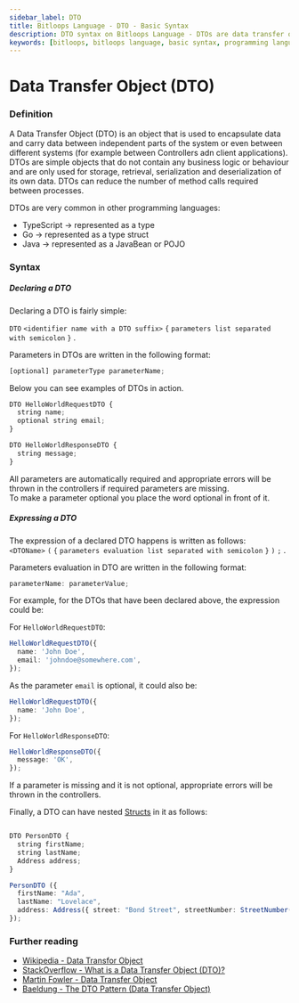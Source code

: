 ```yaml
---
sidebar_label: DTO
title: Bitloops Language - DTO - Basic Syntax 
description: DTO syntax on Bitloops Language - DTOs are data transfer objects, meaning their sole responsibility is to transfer objects from one service to another, and correct configuration of these DTOs reduces communication costs considerably.  
keywords: [bitloops, bitloops language, basic syntax, programming language, variables, types, objects, data types, classes, interfaces, modules, functions, loops, services, dto]
---
```


# Data Transfer Object (DTO)


### Definition

A Data Transfer Object (DTO) is an object that is used to encapsulate data and carry data between independent parts of the system or even between different systems (for example between Controllers adn client applications). DTOs are simple objects that do not contain any business logic or behaviour and are only used for storage, retrieval, serialization and deserialization of its own data. DTOs can reduce the number of method calls required between processes.   

DTOs are very common in other programming languages:
* TypeScript ->  represented as a type
* Go -> represented as a type struct
* Java -> represented as a JavaBean or POJO  


### Syntax
##### Declaring a DTO

Declaring a DTO is fairly simple:

`DTO` `<identifier name with a DTO suffix>` `{` `parameters list separated with semicolon` `}` .

Parameters in DTOs are written in the following format:

```typescript
[optional] parameterType parameterName;
```

Below you can see examples of DTOs in action.

```typescript
DTO HelloWorldRequestDTO {
  string name;
  optional string email;
}
```

```typescript
DTO HelloWorldResponseDTO {
  string message;
}
```

All parameters are automatically required and appropriate errors will be thrown in the controllers if required parameters are missing.  
To make a parameter optional you place the word optional in front of it.

##### Expressing a DTO

The expression of a declared DTO happens is written as follows:  
`<DTOName>` `(` `{` `parameters evaluation list separated with semicolon` `}` `)` `;` .

Parameters evaluation in DTO are written in the following format:

```typescript
parameterName: parameterValue;
```

For example, for the DTOs that have been declared above, the expression could be:

For `HelloWorldRequestDTO`:

```typescript
HelloWorldRequestDTO({
  name: 'John Doe',
  email: 'johndoe@somewhere.com',
});
```

As the parameter `email` is optional, it could also be:

```typescript
HelloWorldRequestDTO({
  name: 'John Doe',
});
```

For `HelloWorldResponseDTO`:

```typescript
HelloWorldResponseDTO({
  message: 'OK',
});
```

If a parameter is missing and it is not optional, appropriate errors will be thrown in the controllers.

Finally, a DTO can have nested [Structs](https://bitloops.com/docs/bitloops-language/components/mapper) in it as follows:

```typescript

DTO PersonDTO {
  string firstName;
  string lastName;
  Address address;
}

PersonDTO ({
  firstName: "Ada",
  lastName: "Lovelace",
  address: Address({ street: "Bond Street", streetNumber: StreetNumber({number: 28, numberPostfix: "B"}), postCode: "ABC 2F"}),
});
```

### Further reading

* [Wikipedia - Data Transfor Object](https://en.wikipedia.org/wiki/Data_transfer_object)
* [StackOverflow - What is a Data Transfer Object (DTO)?](https://stackoverflow.com/questions/1051182/what-is-a-data-transfer-object-dto)
* [Martin Fowler - Data Transfer Object](https://martinfowler.com/eaaCatalog/dataTransferObject.html)
* [Baeldung - The DTO Pattern (Data Transfer Object)](https://www.baeldung.com/java-dto-pattern)
